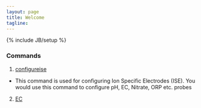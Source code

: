 ```yaml
---
layout: page
title: Welcome 
tagline: 
---
```

{% include JB/setup %}

###  Commands
1. [configureise](/configureise.html)
  - This command is used for configuring Ion Specific Electrodes (ISE). You would use this command to configure pH, EC, Nitrate, ORP etc. probes
2. [EC](/ec.html)
